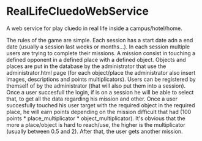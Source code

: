 # RealLifeCluedoWebService
A web service for play cluedo in real life inside a campus/hotel/home.

The rules of the game are simple.
Each session has a start date adn a end date (usually a session last weeks or months...).
In each session multiple users are trying to complete their missions.
A mission consist in touching a defined opponent in a defined place with a defined object.
Objects and places are put in the database by the administrator that use the administrator.html page (for each object/place the administrator also insert images, descriptions and points multiplicators).
Users can be registered by themself of by the administrator (that will also put them into a session).
Once a user succesfull the login, if is on a session he will be able to select that, to get all the data regarding his mission and other.
Once a user succesfully touched his user target with the required object in the required place, he will earn points depending on the mission difficult that had (100 points * place_multiplicator * object_multiplicator).
It's obvious that the more a place/object is hard to reach/use, the higher is the multiplicator (usually between 0.5 and 2).
After that, the user gets another mission.
